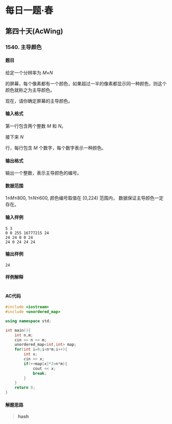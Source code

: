 # 每日一题·春

## 第四十天(AcWing)

### 1540. 主导颜色

#### 题目

给定一个分辨率为 *M*×*N*

 的屏幕，每个像素都有一个颜色，如果超过一半的像素都显示同一种颜色，则这个颜色就称之为主导颜色。

现在，请你确定屏幕的主导颜色。

#### 输入格式

  第一行包含两个整数 *M* 和 *N*。

接下来 *N*

 行，每行包含 *M* 个数字，每个数字表示一种颜色。

#### 输出格式

输出一个整数，表示主导颜色的编号。  

#### 数据范围

 1≤*M*≤800,
 1≤*N*≤600,
 颜色编号取值在 [0,224) 范围内，
 数据保证主导颜色一定存在。

#### 输入样例

```
5 3
0 0 255 16777215 24
24 24 0 0 24
24 0 24 24 24
```

#### 输出样例

```
24
```

#### 样例解释

```

```

#### AC代码

```c++
#include <iostream>
#include <unordered_map>

using namespace std;

int main(){
    int n,m;
    cin >> n >> m;
    unordered_map<int,int> map;
    for(int i=0;i<n*m;i++){
        int x;
        cin >> x;
        if(++map[x]*2>n*m){
            cout << x;
            break;
        }
    }
    return 0;
}
```

#### 解题思路

> **hash**

>

